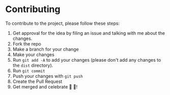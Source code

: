 # Contributing

To contribute to the project, please follow these steps:

1. Get approval for the idea by filing an issue and talking with me about the changes.
2. Fork the repo
3. Make a branch for your change
4. Make your changes
5. Run `git add -A` to add your changes (please don't add any changes to the `dist` directory).
6. Run `git commit`
7. Push your changes with `git push`
8. Create the Pull Request
9. Get merged and celebrate 🎉 🎊!
